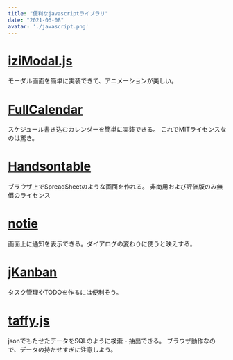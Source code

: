 ```yaml
---
title: "便利なjavascriptライブラリ"
date: "2021-06-08"
avatar: './javascript.png'
---
```



# [iziModal.js](https://izimodal.marcelodolza.com/)	
モーダル画面を簡単に実装できて、アニメーションが美しい。


# [FullCalendar](https://izimodal.marcelodolza.com/)	
スケジュール書き込むカレンダーを簡単に実装できる。
これでMITライセンスなのは驚き。

# [Handsontable](https://handsontable.com/)	
ブラウザ上でSpreadSheetのような画面を作れる。
非商用および評価版のみ無償のライセンス

# [notie](https://jaredreich.com/notie/)	
画面上に通知を表示できる。ダイアログの変わりに使うと映えする。

# [jKanban](http://www.riccardotartaglia.it/jkanban/)
タスク管理やTODOを作るには便利そう。

# [taffy.js](https://github.com/typicaljoe/taffydb)
jsonでもたせたデータをSQLのように検索・抽出できる。
ブラウザ動作なので、データの持たせすぎに注意しよう。

